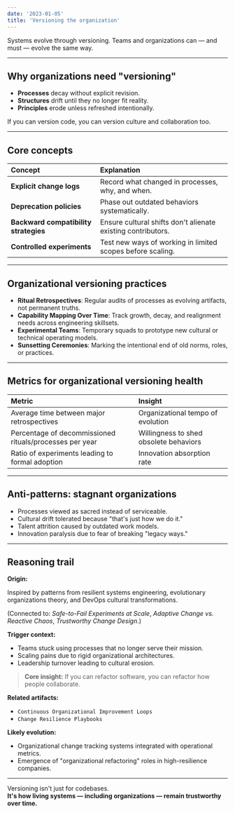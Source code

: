 ```yaml
---
date: '2023-01-05'
title: 'Versioning the organization'
---
```


Systems evolve through versioning.  Teams and organizations can — and must — evolve the same way.

---

## Why organizations need "versioning"

- **Processes** decay without explicit revision.
- **Structures** drift until they no longer fit reality.
- **Principles** erode unless refreshed intentionally.

If you can version code, you can version culture and collaboration too.

---

## Core concepts

| Concept | Explanation |
|:--------|:------------|
| **Explicit change logs** | Record what changed in processes, why, and when. |
| **Deprecation policies** | Phase out outdated behaviors systematically. |
| **Backward compatibility strategies** | Ensure cultural shifts don't alienate existing contributors. |
| **Controlled experiments** | Test new ways of working in limited scopes before scaling. |

---

## Organizational versioning practices

- **Ritual Retrospectives**: Regular audits of processes as evolving artifacts, not permanent truths.
- **Capability Mapping Over Time**: Track growth, decay, and realignment needs across engineering skillsets.
- **Experimental Teams**: Temporary squads to prototype new cultural or technical operating models.
- **Sunsetting Ceremonies**: Marking the intentional end of old norms, roles, or practices.

---

## Metrics for organizational versioning health

| Metric | Insight |
|:-------|:--------|
| Average time between major retrospectives | Organizational tempo of evolution |
| Percentage of decommissioned rituals/processes per year | Willingness to shed obsolete behaviors |
| Ratio of experiments leading to formal adoption | Innovation absorption rate |

---

## Anti-patterns: stagnant organizations

- Processes viewed as sacred instead of serviceable.
- Cultural drift tolerated because "that's just how we do it."
- Talent attrition caused by outdated work models.
- Innovation paralysis due to fear of breaking "legacy ways."

---

## Reasoning trail

**Origin:**  

Inspired by patterns from resilient systems engineering, evolutionary organizations theory, and DevOps cultural transformations.

(Connected to: *Safe-to-Fail Experiments at Scale*, *Adaptive Change vs. Reactive Chaos*, *Trustworthy Change Design*.)

**Trigger context:**  

- Teams stuck using processes that no longer serve their mission.
- Scaling pains due to rigid organizational architectures.
- Leadership turnover leading to cultural erosion.

> **Core insight:** If you can refactor software, you can refactor how people collaborate.

**Related artifacts:**  

- `Continuous Organizational Improvement Loops`  
- `Change Resilience Playbooks`

**Likely evolution:**  

- Organizational change tracking systems integrated with operational metrics.
- Emergence of "organizational refactoring" roles in high-resilience companies.

---

Versioning isn't just for codebases.  
**It's how living systems — including organizations — remain trustworthy over time.**
